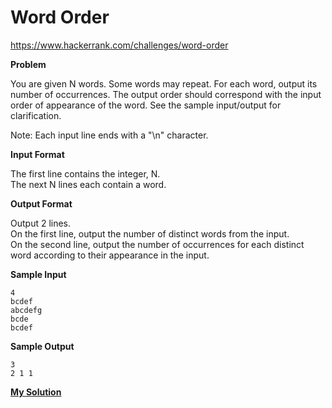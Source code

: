 # Word Order

https://www.hackerrank.com/challenges/word-order

**Problem**

You are given N words. Some words may repeat. For each word, output its number of occurrences. 
The output order should correspond with the input order of appearance of the word. See the sample input/output for clarification.  
  
Note: Each input line ends with a "\n" character.  

**Input Format**

The first line contains the integer, N.   
The next N lines each contain a word.

**Output Format**

Output 2 lines.   
On the first line, output the number of distinct words from the input.   
On the second line, output the number of occurrences for each distinct word according to their appearance in the input.

**Sample Input**

```
4
bcdef
abcdefg
bcde
bcdef
```

**Sample Output**

```
3
2 1 1
```

[**My Solution**](answer.py)
